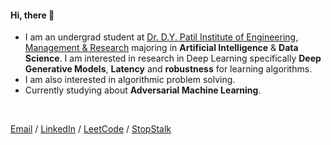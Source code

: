 #### Hi, there 👋


-  I am an undergrad student at [Dr. D.Y. Patil Institute of Engineering, Management & Research](https://www.dypiemr.ac.in/) majoring in **Artificial Intelligence** & **Data Science**. I am interested in research in Deep Learning specifically **Deep Generative Models**, **Latency** and **robustness** for learning algorithms.
-  I am also interested in algorithmic problem solving.
-  Currently studying about **Adversarial Machine Learning**.


&nbsp;

<!--- [![StopStalk](https://user-images.githubusercontent.com/65327333/169532567-40144b7b-6387-4588-a127-c5113e94c173.png)](https://www.stopstalk.com/user/profile/unnum_sykar1709)   &nbsp;&nbsp;   [![LinkedIn](https://user-images.githubusercontent.com/65327333/169534362-2dcddeb7-c6b0-4211-84ad-6b181db1a290.png)](https://www.linkedin.com/in/unnumsykar/) &nbsp;&nbsp; [![Email](https://user-images.githubusercontent.com/65327333/169535597-a4efb73e-6778-448f-be09-f79b1a6db91c.png)](mailto:1709krsunny@gmail.com)--->
 
[Email](mailto:1709krsunny@gmail.com) / [LinkedIn](https://www.linkedin.com/in/unnumsykar/) / [LeetCode](https://leetcode.com/unnum_sykar1709/) / [StopStalk](https://www.stopstalk.com/user/profile/unnum_sykar1709)
